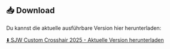 ## 📥 Download

Du kannst die aktuelle ausführbare Version hier herunterladen:

[⬇️ SJW Custom Crosshair 2025 - Aktuelle Version herunterladen](https://github.com/SJW-Custom-Crosshair-2025/SJW-Custom-Crosshair-2025/releases/tag/exe)

